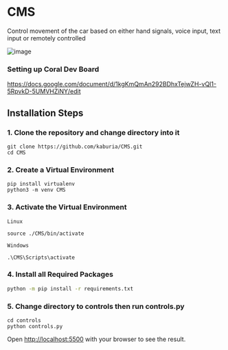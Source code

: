 # CMS

Control movement of the car based on either hand signals, voice input, text input or remotely controlled

![image](https://user-images.githubusercontent.com/88529649/211144449-fdc1ea0e-d5b2-4542-a7a4-0237eeda202b.png)

### Setting up Coral Dev Board 
https://docs.google.com/document/d/1kgKmQmAn292BDhxTejwZH-vQI1-5RpvkD-5UMVHZiNY/edit

## Installation Steps

### 1. Clone the repository and change directory into it
```
git clone https://github.com/kaburia/CMS.git
cd CMS
```

### 2. Create a Virtual Environment

```
pip install virtualenv
python3 -m venv CMS
```

 ### 3. Activate the Virtual Environment

 `Linux` 

 ```
source ./CMS/bin/activate
 ```
 `Windows`
 ``` 
 .\CMS\Scripts\activate
 ```

### 4. Install all Required Packages

```zsh
python -m pip install -r requirements.txt
```

### 5. Change directory to controls then run controls.py
```
cd controls
python controls.py
```
Open [http://localhost:5500](http://localhost:5500) with your browser to see the result.


